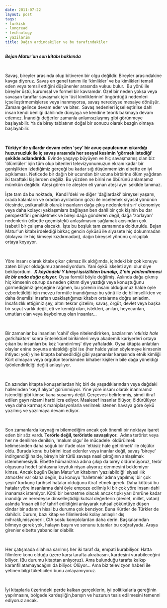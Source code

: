 ```yaml
---
date: 2011-07-22
layout: post
tags:
- turkish
- longread
- technology
- yazilarim
title: Dağın ardındakiler ve bu tarafındakiler
---
```


_**Bejan Matur'un son kitabı hakkında**_

 

Savaş, bireyler arasında olup bitiveren bir olgu değildir. Bireyler arasındakine kavga diyoruz. Savaş en genel tanımı ile ‘kimlikler’ ve bu kimlikleri temsil eden veya temsil ettiğini düşünenler arasında vukuu bulur.  Bu yönü ile bireyler üstü, kurumsal ve formel bir kavramdır. Özel bir neden yoksa veya savaşan taraflar savaşmak için 'üst kimliklerinin’ öngördüğü nedenleri içselleştirmemişlerse veya inanmıyorsa, savaş neredeyse mesaiye dönüşür. Zamanı gelince devam eder ve biter.  Savaş nedenleri içselleştirilse dahi insan kendi benliği dahilinde dünyaya ve kendine teorik bakmaya devam edemez. İnandığı değerler zamanla anlamsızlaşmış gibi görünmeye başlayabilir. Ya da birey tabiatının doğal bir sonucu olarak bezgin olmaya başlayabilir.

 

**Türkiye'de yıllardır devam eden 'şey’ bir avuç çapulcunun çıkardığı huzursuzluk ile iç savaş arasında her sosyal kesimin 'görmek istediği’ şekilde adlandırıldı.** Evinde yaşayıp büyüyen ve hiç savaşmamış olan biz 'ölümlüler’ için tüm olup bitenleri televizyonumuzun ekranı kadar bir genişlikten izlediğimiz gerçeği bu kadar sığ düşünmemizin elbette en iyi açıklaması. Neticede bir dağın bir ucundan bir ucuna birbirine ölüm yağdıran iki taraftaki kişilerden değiliz. Bu yüzden ne birini ne öbürünü anlamamız mümkün değildir. Ateşi gören ile ateşten eli yanan ateşi aynı şekilde tanımaz.

İşte tam da bu noktada,  Kandil'deki ve diğer 'dağlardaki’ bireysel yaşamı, orada kalanların ve oradan ayrılanların gözü ile incelemek siyasal yönünün ötesinde, psikanalitik olarak insanların dağa çıkış nedenlerini sırf ekonomiye veya daha kolaycı yaklaşımlara bağlayan ben dahil bir çok kişinin bu dar perspektifini genişletmek ve bireyi dağa gönderen değil, dağa 'zorlayan’ nedenlerin (elbette geçmişteki) anlaşılmasını sağlamak açısından çok isabetli bir çalışma olacaktı. İşte bu boşluk tam zamanında dolduruldu. Bejan Matur'un kitabı irdelediği birkaç gencin öyküsü ile siyasete hiç dokunmadan (dolayısı ile hiç kimseyi kızdırmadan), dağın bireysel yönünü çırılçıplak ortaya koyuyor.

 

Yöre insanı olarak kitabı çıkar çıkmaz ilk aldığımda, içindeki bir çok konuyu zaten biliyor olduğumu zannediyordum. Yani öykü iskeleti aynı olur diye bekliyordum.  **_X köyündeki Y bireyi işsizlikten bunalıp, Z'nin yönlendirmesi ile bir anda dağa çıkıyor._** Oysa formül böyle değilmiş. Aslında dağa çıkmış hiç kimsenin oturup da neden çıktım diye yazdığı veya konuştuğunu görmediğimiz gerçeğine rağmen, bu yörenin insanı olduğumuz halde öyle ezberletildiği için mevzu formüle inandığımızı bu yönü ile de bilimsellikten ve daha önemlisi insaftan uzaklaştığımızı kitabın ortalarına doğru anladım. İnsafsızlık ettiğimiz şey, altını tekrar çizelim; savaş, örgüt, devlet veya başka bir soyut varlık değil, eti ve kemiği olan, istekleri, anıları, heyecanları, umutları olan veya kaybolmuş olan insanlar…

 

Bir zamanlar bu insanları 'cahil’ diye nitelendirirken, bazılarının _'etkisiz hale getirildikten’_ sonra Entelektüel birikimleri veya akademik kariyerleri ortaya çıkan bu insanları bu kez 'kandırılmış’ diye yaftaladık. Oysa kitapta anlatılan olaylar enine boyuna anlatıldığı gibi ise (her halde yalan söylemeye kimsenin ihtiyacı yok) yine kitapta bahsedildiği gibi yaşananlar karşısında etnik kimliği Kürt olmayan veya örgütün teorisinden bihaber kişilerin bile dağa yöneldiği (yönlendirildiği değil) anlaşılıyor.

 

En azından kitapta konuşanlardan hiç biri de yaşadıklarından veya dağdaki hallerinden 'keyif alıyor’ görünmüyor. Yine yöre insanı olarak inanmamız istendiği gibi kimse kana susamış değil. Çerçevesi belirlenmiş, şimdi itiraf edilen gayrı nizami harbi icra ediyor. Maalesef insanlar ölüyor, öldürülüyor veya daha karmaşık maniplasyonlarla verilmek istenen havaya göre öykü yazılmış ve yazılmaya devam ediyor.

 

Son zamanlarda kaynağını bilemediğim ancak çok önemli bir noktaya işaret eden bir söz vardı. **Terörle değil, teröristle savaşılıyor.**  Adına terörist veya her ne denilirse denilsin, 'malum olgu’ ile mücadele  öldürülmek kelimesinden daha soğuk bir ifade olan 'etkisiz hale getirilmek’ ile ölçülür oldu. Burada konu bu birimi icad edenler veya inanlar değil, savaş 'bireye’ indirgendiği halde, bireyin bir türlü savaşa nasıl çıktığının anlaşılmak istenmemesiydi. Elbette hümanizma adına çıkıp da birey öldürmüyoruz, terör olgusunu hedef tahtasına koyduk nişan alıyoruz denmesini beklemiyor kimse. Ancak bugün Bejan Matur'un kitabının 'yazılabildiği’ siyasi ılık atmosfer var olana değin, bu konuyu 'halletmek’ adına yapılmış 'bir çok şeyin’ korkunç tarihsel hatalar olduğunu itiraf etmek gerek. Daha kötüsü bu hatalar yöre insanlarına dahi öyle empoze edilmiş ki bir çok yöre insanı dahi inanamak istemiyor. Kötü bir benzetme olacak ancak tıpkı yarı ömrüne kadar inandığı ve neredeyse dinselleştidiği kutsal değerlerin (devlet, millet, vatan) aslında 'insan eli ile’ tahrif edildiğini anlayarak ruhsal çöküntüye düşen dindar bir adamın hissi bu duruma çok benziyor. Buna Kürtler de Türkler de dahildir. Durum, bazı kitap ve filimlerdeki kolay anlaşılır dış mihraklı,misyonerli, CIA soslu komplolardan daha derin. Başkalarından bilmeye gerek yok, halayın başını ve sonunu tutanlar bu coğrafyada. Araya girenler elbette yabancılar olabilir.

 

Her çatışmada silahına sarılmış her iki taraf da, empati kurabiliyor. Hatta filimlere konu olduğu üzere karşı tarafta akrabasını, kardeşini vurabileceğini biliyor. (Bu durumu kitaptan anlıyoruz). Ama bulunduğu tarafta kalkıp karanfil atamayacağını da biliyor. Ölüyor… Ama biz televizyon haberi ile yetinen bilgi tüketicileri bunu anlayamıyoruz.

 

İyi kitaplarla üzerindeki perde kalkan gerçeklerin, iyi politikalarla gereğinin yapılmasını, bölgede kardeşliğin,barışın ve huzurun tesis edilmesini temenni ediyoruz ancak.
